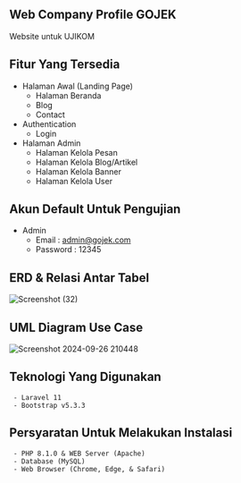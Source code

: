 ## Web Company Profile GOJEK

Website untuk UJIKOM

## Fitur Yang Tersedia

- Halaman Awal (Landing Page)
  - Halaman Beranda
  - Blog
  - Contact
- Authentication
  - Login
- Halaman Admin
  - Halaman Kelola Pesan
  - Halaman Kelola Blog/Artikel
  - Halaman Kelola Banner
  - Halaman Kelola User

## Akun Default Untuk Pengujian 

- Admin
  - Email : admin@gojek.com
  - Password : 12345

## ERD & Relasi Antar Tabel

![Screenshot (32)](https://github.com/user-attachments/assets/7886178f-8fae-4320-86c4-453b43be7cd8)


## UML Diagram Use Case

![Screenshot 2024-09-26 210448](https://github.com/user-attachments/assets/8949deff-cb7f-4a59-b712-44d3cbc18869)

## Teknologi Yang Digunakan

     - Laravel 11
     - Bootstrap v5.3.3

## Persyaratan Untuk Melakukan Instalasi

     - PHP 8.1.0 & WEB Server (Apache)
     - Database (MySQL)
     - Web Browser (Chrome, Edge, & Safari)

        




